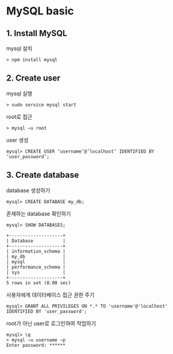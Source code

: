 # MySQL basic

## 1. Install MySQL
mysql 설치
```
> npm install mysql
```

## 2. Create user
mysql 실행
```
> sudo service mysql start
```
root로 접근
```
> mysql –u root
```
user 생성
```
mysql> CREATE USER ‘username’@’localhost’ IDENTIFIED BY ‘user_password’;
```

## 3. Create database
database 생성하기
```
mysql> CREATE DATABASE my_db;
```
존재하는 database 확인하기
```
mysql> SHOW DATABASES;
```
```
+--------------------+
| Database           |
+--------------------+
| information_schema |
| my_db              |
| mysql              |
| performance_schema |
| sys                |
+--------------------+
5 rows in set (0.00 sec)
```
사용자에게 데이터베이스 접근 권한 주기
```
mysql> GRANT ALL PRIVILEGES ON *.* TO 'username'@'localhost' IDENTIFIED BY 'user_password';
```
root가 아닌 user로 로그인하여 작업하기
```
mysql> \q
> mysql –u username –p
Enter password: ******
```

